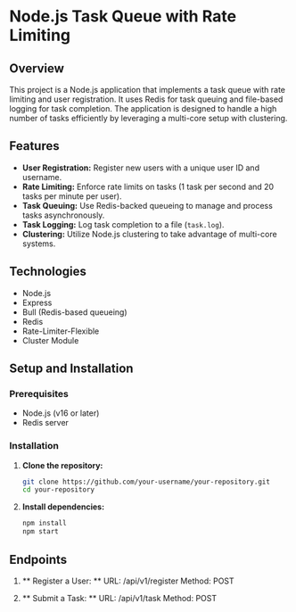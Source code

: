 # Node.js Task Queue with Rate Limiting

## Overview

This project is a Node.js application that implements a task queue with rate limiting and user registration. It uses Redis for task queuing and file-based logging for task completion. The application is designed to handle a high number of tasks efficiently by leveraging a multi-core setup with clustering.

## Features

- **User Registration:** Register new users with a unique user ID and username.
- **Rate Limiting:** Enforce rate limits on tasks (1 task per second and 20 tasks per minute per user).
- **Task Queuing:** Use Redis-backed queueing to manage and process tasks asynchronously.
- **Task Logging:** Log task completion to a file (`task.log`).
- **Clustering:** Utilize Node.js clustering to take advantage of multi-core systems.

## Technologies

- Node.js
- Express
- Bull (Redis-based queueing)
- Redis
- Rate-Limiter-Flexible
- Cluster Module

## Setup and Installation

### Prerequisites

- Node.js (v16 or later)
- Redis server

### Installation

1. **Clone the repository:**

   ```bash
   git clone https://github.com/your-username/your-repository.git
   cd your-repository
   ```
   
2. **Install dependencies:**
   ```bash
   npm install
   npm start 
   ```

## Endpoints


1. ** Register a User: **
   URL: /api/v1/register
   Method: POST

   
2. ** Submit a Task: **
   URL: /api/v1/task
   Method: POST
   

